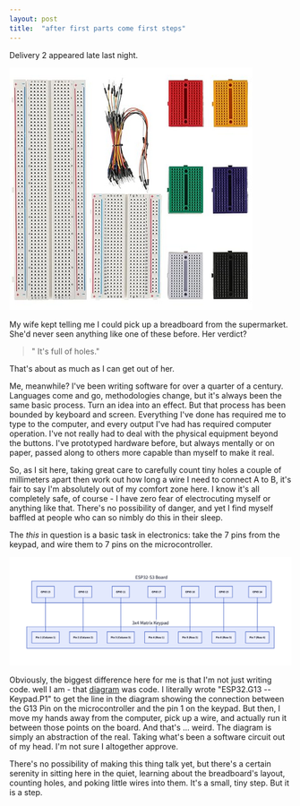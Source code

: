 ```yaml
--- 
layout: post 
title:  "after first parts come first steps" 
--- 
```

Delivery 2 appeared late last night.

![A collection of breadboards and jumper cables](/assets/images/2025-08-03-02.png) 

My wife kept telling me I could pick up a breadboard from the supermarket. She'd never seen anything like one of these before. Her verdict?

>" It's full of holes."

That's about as much as I can get out of her.

Me, meanwhile?
I've been writing software for over a quarter of a century. Languages come and go, methodologies change, but it's always been the same basic process. Turn an idea into an effect. But that process has been bounded by keyboard and screen. Everything I've done has required me to type to the computer, and every output I've had has required computer operation. I've not really had to deal with the physical equipment beyond the buttons. I've prototyped hardware before, but always mentally or on paper, passed along to others more capable than myself to make it real.

So, as I sit here, taking great care to carefully count tiny holes a couple of millimeters apart then work out how long a wire I need to connect A to B, it's fair to say I'm absolutely out of my comfort zone here. I know it's all completely safe, of course - I have zero fear of electrocuting myself or anything like that. There's no possibility of danger, and yet I find myself baffled at people who can so nimbly do this in their sleep.

The *this* in question is a basic task in electronics: take the 7 pins from the keypad, and wire them to 7 pins on the microcontroller.

![Diagram showing a connection between an ESP32-S3 board and a 3x4 matrix keypad using 7 GPIO pins.](/assets/images/2025-08-03-01.png)

Obviously, the biggest difference here for me is that I'm not just writing code. well I am - that [diagram](/assets/diagrams/2025-08-03-01.d2) was code. I literally wrote "ESP32.G13 -- Keypad.P1" to get the line in the diagram showing the connection between the G13 Pin on the microcontroller and the pin 1 on the keypad. But then, I move my hands away from the computer, pick up a wire, and actually run it between those points on the board.  And that's ... weird. The diagram is simply an abstraction of the real. Taking what's been a software circuit out of my head.  I'm not sure I altogether approve.

There's no possibility of making this thing talk yet, but there's a certain serenity in sitting here in the quiet, learning about the breadboard's layout, counting holes, and poking little wires into them. It's a small, tiny step.  But it is a step.